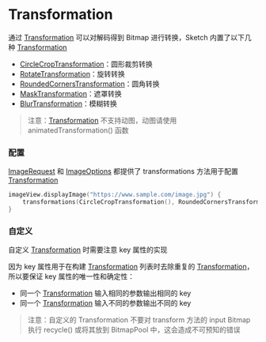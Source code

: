 # Transformation

通过 [Transformation] 可以对解码得到 Bitmap 进行转换，Sketch 内置了以下几种 [Transformation]

* [CircleCropTransformation]：圆形裁剪转换
* [RotateTransformation]：旋转转换
* [RoundedCornersTransformation]：圆角转换
* [MaskTransformation]：遮罩转换
* [BlurTransformation]：模糊转换

> 注意：[Transformation] 不支持动图，动图请使用 animatedTransformation() 函数

### 配置

[ImageRequest] 和 [ImageOptions] 都提供了 transformations 方法用于配置 [Transformation]

```kotlin
imageView.displayImage("https://www.sample.com/image.jpg") {
    transformations(CircleCropTransformation(), RoundedCornersTransformation(20f))
}
```

### 自定义

自定义 [Transformation] 时需要注意 key 属性的实现

因为 key 属性用于在构建 [Transformation] 列表时去除重复的 [Transformation]，所以要保证 key 属性的唯一性和确定性：

* 同一个 [Transformation] 输入相同的参数输出相同的 key
* 同一个 [Transformation] 输入不同的参数输出不同的 key

> 注意：自定义的 Transformation 不要对 transform 方法的 input Bitmap 执行 recycle() 或将其放到 BitmapPool 中，这会造成不可预知的错误

[Transformation]: ../../sketch/src/main/java/com/github/panpf/sketch/transform/Transformation.kt

[CircleCropTransformation]: ../../sketch/src/main/java/com/github/panpf/sketch/transform/CircleCropTransformation.kt

[RotateTransformation]: ../../sketch/src/main/java/com/github/panpf/sketch/transform/RotateTransformation.kt

[RoundedCornersTransformation]: ../../sketch/src/main/java/com/github/panpf/sketch/transform/RoundedCornersTransformation.kt

[MaskTransformation]: ../../sketch/src/main/java/com/github/panpf/sketch/transform/MaskTransformation.kt

[BlurTransformation]: ../../sketch/src/main/java/com/github/panpf/sketch/transform/BlurTransformation.kt

[ImageRequest]: ../../sketch/src/main/java/com/github/panpf/sketch/request/ImageRequest.kt

[ImageOptions]: ../../sketch/src/main/java/com/github/panpf/sketch/request/ImageOptions.kt